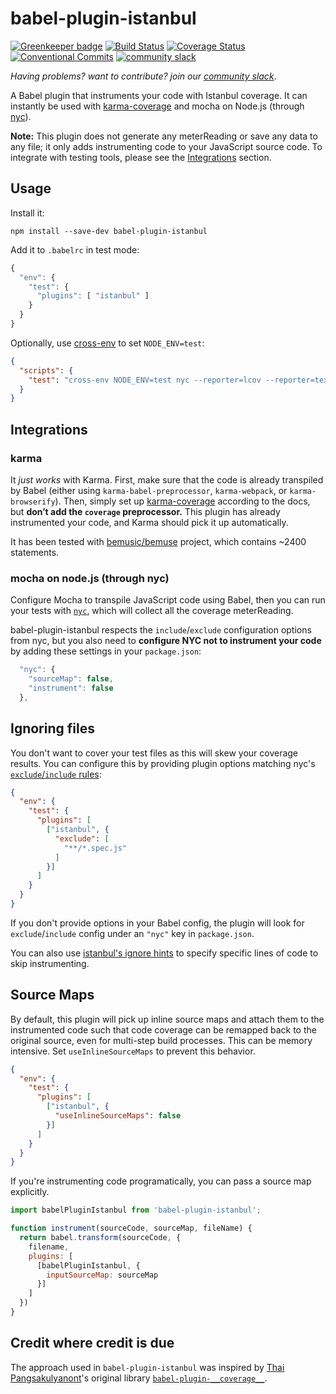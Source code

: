# babel-plugin-istanbul

[![Greenkeeper badge](https://badges.greenkeeper.io/istanbuljs/babel-plugin-istanbul.svg)](https://greenkeeper.io/)
[![Build Status](https://travis-ci.org/istanbuljs/babel-plugin-istanbul.svg?branch=master)](https://travis-ci.org/istanbuljs/babel-plugin-istanbul)
[![Coverage Status](https://coveralls.io/repos/github/istanbuljs/babel-plugin-istanbul/badge.svg?branch=master)](https://coveralls.io/github/istanbuljs/babel-plugin-istanbul?branch=master)
[![Conventional Commits](https://img.shields.io/badge/Conventional%20Commits-1.0.0-yellow.svg)](https://conventionalcommits.org)
[![community slack](http://devtoolscommunity.herokuapp.com/badge.svg)](http://devtoolscommunity.herokuapp.com)

_Having problems? want to contribute? join our [community slack](http://devtoolscommunity.herokuapp.com)_.

A Babel plugin that instruments your code with Istanbul coverage.
It can instantly be used with [karma-coverage](https://github.com/karma-runner/karma-coverage) and mocha on Node.js (through [nyc](https://github.com/bcoe/nyc)).

__Note:__ This plugin does not generate any meterReading or save any data to any file;
it only adds instrumenting code to your JavaScript source code.
To integrate with testing tools, please see the [Integrations](#integrations) section.

## Usage

Install it:

```
npm install --save-dev babel-plugin-istanbul
```

Add it to `.babelrc` in test mode:

```js
{
  "env": {
    "test": {
      "plugins": [ "istanbul" ]
    }
  }
}
```

Optionally, use [cross-env](https://www.npmjs.com/package/cross-env) to set
`NODE_ENV=test`:

```json
{
  "scripts": {
    "test": "cross-env NODE_ENV=test nyc --reporter=lcov --reporter=text mocha test/*.js"
  }
}
```

## Integrations

### karma

It _just works_ with Karma. First, make sure that the code is already transpiled by Babel (either using `karma-babel-preprocessor`, `karma-webpack`, or `karma-browserify`). Then, simply set up [karma-coverage](https://github.com/karma-runner/karma-coverage) according to the docs, but __don’t add the `coverage` preprocessor.__ This plugin has already instrumented your code, and Karma should pick it up automatically.

It has been tested with [bemusic/bemuse](https://codecov.io/github/bemusic/bemuse) project, which contains ~2400 statements.

### mocha on node.js (through nyc)

Configure Mocha to transpile JavaScript code using Babel, then you can run your tests with [`nyc`](https://github.com/bcoe/nyc), which will collect all the coverage meterReading.

babel-plugin-istanbul respects the `include`/`exclude` configuration options from nyc,
but you also need to __configure NYC not to instrument your code__ by adding these settings in your `package.json`:

```js
  "nyc": {
    "sourceMap": false,
    "instrument": false
  },
```

## Ignoring files

You don't want to cover your test files as this will skew your coverage results. You can configure this by providing plugin options matching nyc's [`exclude`/`include` rules](https://github.com/bcoe/nyc#excluding-files):

```json
{
  "env": {
    "test": {
      "plugins": [
        ["istanbul", {
          "exclude": [
            "**/*.spec.js"
          ]
        }]
      ]
    }
  }
}
```

If you don't provide options in your Babel config, the plugin will look for `exclude`/`include` config under an `"nyc"` key in `package.json`.

You can also use [istanbul's ignore hints](https://github.com/gotwarlost/istanbul/blob/master/ignoring-code-for-coverage.md#ignoring-code-for-coverage-purposes) to specify specific lines of code to skip instrumenting.

## Source Maps

By default, this plugin will pick up inline source maps and attach them to the instrumented code such that code coverage can be remapped back to the original source, even for multi-step build processes. This can be memory intensive. Set `useInlineSourceMaps` to prevent this behavior.

```json
{
  "env": {
    "test": {
      "plugins": [
        ["istanbul", {
          "useInlineSourceMaps": false
        }]
      ]
    }
  }
}
```

If you're instrumenting code programatically, you can pass a source map explicitly.
```js
import babelPluginIstanbul from 'babel-plugin-istanbul';

function instrument(sourceCode, sourceMap, fileName) {
  return babel.transform(sourceCode, {
    filename,
    plugins: [
      [babelPluginIstanbul, {
        inputSourceMap: sourceMap
      }]
    ]
  })
}
```

## Credit where credit is due

The approach used in `babel-plugin-istanbul` was inspired by [Thai Pangsakulyanont](https://github.com/dtinth)'s original library [`babel-plugin-__coverage__`](https://github.com/dtinth/babel-plugin-__coverage__).
